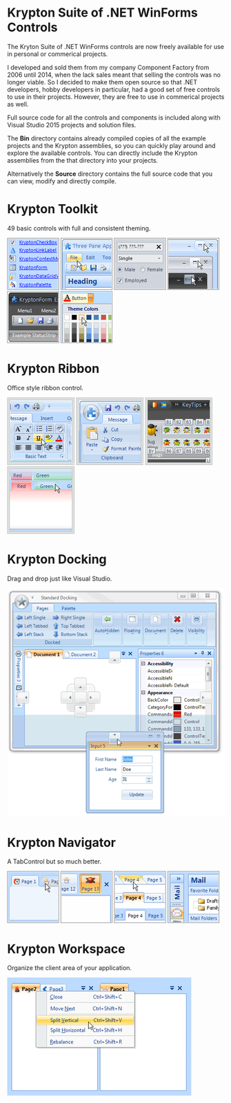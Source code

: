 # Krypton Suite of .NET WinForms Controls

The Kryton Suite of .NET WinForms controls are now freely available for use in personal or commerical projects. 

I developed and sold them from my company Component Factory from 2006 until 2014, when the lack sales meant that selling the controls was no longer viable. So I decided to make them open source so that .NET developers, hobby developers in particular, had a good set of free controls to use in their projects. However, they are free to use in commerical projects as well.

Full source code for all the controls and components is included along with Visual Studio 2015 projects and solution files.

The **Bin** directory contains already compiled copies of all the example projects and the Krypton assemblies, so you can quickly play around and explore the available controls. You can directly include the Krypton assemblies from the that directory into your projects.

Alternatively the **Source** directory contains the full source code that you can view, modify and directly compile.

# Krypton Toolkit
49 basic controls with full and consistent theming.

![](/Images/home_toolkit1.gif?raw=true)  ![](/Images/home_toolkit2.gif?raw=true)  ![](/Images/home_toolkit3.gif?raw=true)
![](/Images/home_toolkit4.gif?raw=true)  ![](/Images/home_toolkit5.gif?raw=true)  ![](/Images/home_toolkit6.gif?raw=true)

# Krypton Ribbon
Office style ribbon control.

![](/Images/p_ribbon1.gif?raw=true)  ![](/Images/p_ribbon2.gif?raw=true) 
![](/Images/p_ribbon3.gif?raw=true)  ![](/Images/p_ribbon4.gif?raw=true)


# Krypton Docking
Drag and drop just like Visual Studio.

![](/Images/KDocking.gif?raw=true)

# Krypton Navigator
A TabControl but so much better.

![](/Images/home_navigator1.gif?raw=true)  ![](/Images/home_navigator2.gif?raw=true)
![](/Images/home_navigator3.gif?raw=true)  ![](/Images/home_navigator4.gif?raw=true)

# Krypton Workspace
Organize the client area of your application.

![](/Images/KWSContext2.gif?raw=true)



